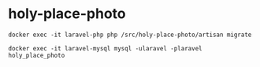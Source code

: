 # holy-place-photo

```
docker exec -it laravel-php php /src/holy-place-photo/artisan migrate

docker exec -it laravel-mysql mysql -ularavel -plaravel holy_place_photo
```
